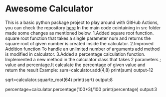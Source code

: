# Awesome Calculator
This is a basic python package project to play around with GitHub Actions, you can check the repository [here](https://github.com/dedreira/awesomecalculator)
In the main code cointaining in src folder made some changes as mentioned below.
1.Added  square root function.
square root function that takes a single parameter num and returns the square root of given number is created inside the calculator.
2.Improved Addition function 
To handle an unlimited number of arguments add method is modified in calculator.
3.Added a percentage calculation function.
Implemented a new method in the calculator class that takes 2 parameters ; value and percentage.It calculate the percentage of given value and return the result
Example:
sum=calculator.add(4,8)
print(sum)
output-12

sqrt=calculator.squarte_root(64)
print(sqrt)
output:8

percentage=calculator.percentage(100*3)/100
print(percentage)
output:3